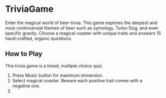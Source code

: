 # TriviaGame

Enter the magical world of beer trivia. This game explores the deepest and most controversial themes of beer such as zymology, Turbo Dog, and even specific gravity.
Choose a magical coaster with unique traits and answers 15 hand-crafted, organic questions. 

## How to Play

This trivia game is a timed, multiple choice quiz. 

1) Press Music button for maximum immersion. 
2) Select magical coaster. Beware each positive trait comes with a negative one.
3) 